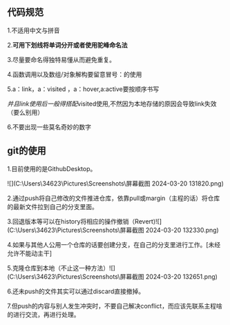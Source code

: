 ## 代码规范

1.不适用中文与拼音

2.**可用下划线将单词分开或者使用驼峰命名法**

3.尽量要命名得独特易懂从而避免重复。

4.函数调用以及数组/对象解构要留意冒号：的使用

5.a：link，a：visited ，a：hover,a:active要按顺序书写

*并且link使用后一般得搭配*visited使用,不然因为本地存储的原因会导致link失效（要么别用）

6.不要出现一些莫名奇妙的数字



## git的使用

1.目前使用的是GithubDesktop。 

![](C:\Users\34623\Pictures\Screenshots\屏幕截图 2024-03-20 131820.png)

2.通过push将自己修改的文件推进仓库，依靠pull或margin（主程的话）将仓库的最新文件拉到自己的分支里面。

3.回退版本等可以在history将相应的操作撤销（Revert)![](C:\Users\34623\Pictures\Screenshots\屏幕截图 2024-03-20 132330.png)

4.如果与其他人公用一个仓库的话要创建分支，在自己的分支里进行工作。[未经允许不能动主干]

5.克隆仓库到本地（不止这一种方法）![](C:\Users\34623\Pictures\Screenshots\屏幕截图 2024-03-20 132651.png)

6.还未push的文件其实可以通过discard直接撤掉。

7.但push的内容与别人发生冲突时，不要自己解决conflict，而应该先联系主程啥的进行交流，再进行处理。

